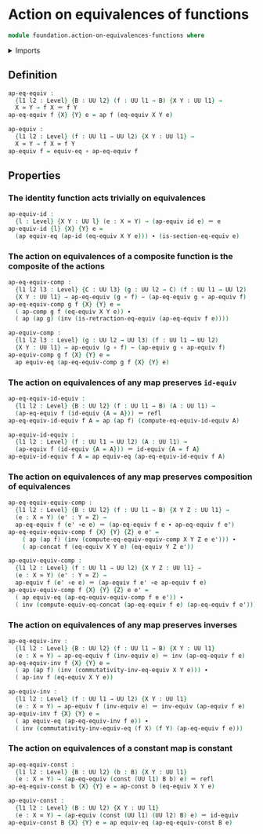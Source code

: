 # Action on equivalences of functions

```agda
module foundation.action-on-equivalences-functions where
```

<details><summary>Imports</summary>

```agda
open import foundation.action-on-identifications-functions
open import foundation.equivalences
open import foundation.univalence
open import foundation.universe-levels

open import foundation-core.constant-maps
open import foundation-core.function-types
open import foundation-core.homotopies
open import foundation-core.identity-types
```

</details>

## Definition

```agda
ap-eq-equiv :
  {l1 l2 : Level} {B : UU l2} (f : UU l1 → B) {X Y : UU l1} →
  X ≃ Y → f X ＝ f Y
ap-eq-equiv f {X} {Y} e = ap f (eq-equiv X Y e)

ap-equiv :
  {l1 l2 : Level} (f : UU l1 → UU l2) {X Y : UU l1} →
  X ≃ Y → f X ≃ f Y
ap-equiv f = equiv-eq ∘ ap-eq-equiv f
```

## Properties

### The identity function acts trivially on equivalences

```agda
ap-equiv-id :
  {l : Level} {X Y : UU l} (e : X ≃ Y) → (ap-equiv id e) ＝ e
ap-equiv-id {l} {X} {Y} e =
  (ap equiv-eq (ap-id (eq-equiv X Y e))) ∙ (is-section-eq-equiv e)
```

### The action on equivalences of a composite function is the composite of the actions

```agda
ap-eq-equiv-comp :
  {l1 l2 l3 : Level} {C : UU l3} (g : UU l2 → C) (f : UU l1 → UU l2)
  {X Y : UU l1} → ap-eq-equiv (g ∘ f) ~ (ap-eq-equiv g ∘ ap-equiv f)
ap-eq-equiv-comp g f {X} {Y} e =
  ( ap-comp g f (eq-equiv X Y e)) ∙
  ( ap (ap g) (inv (is-retraction-eq-equiv (ap-eq-equiv f e))))

ap-equiv-comp :
  {l1 l2 l3 : Level} (g : UU l2 → UU l3) (f : UU l1 → UU l2)
  {X Y : UU l1} → ap-equiv (g ∘ f) ~ (ap-equiv g ∘ ap-equiv f)
ap-equiv-comp g f {X} {Y} e =
  ap equiv-eq (ap-eq-equiv-comp g f {X} {Y} e)
```

### The action on equivalences of any map preserves `id-equiv`

```agda
ap-eq-equiv-id-equiv :
  {l1 l2 : Level} {B : UU l2} (f : UU l1 → B) (A : UU l1) →
  (ap-eq-equiv f (id-equiv {A = A})) ＝ refl
ap-eq-equiv-id-equiv f A = ap (ap f) (compute-eq-equiv-id-equiv A)

ap-equiv-id-equiv :
  {l1 l2 : Level} (f : UU l1 → UU l2) (A : UU l1) →
  (ap-equiv f (id-equiv {A = A})) ＝ id-equiv {A = f A}
ap-equiv-id-equiv f A = ap equiv-eq (ap-eq-equiv-id-equiv f A)
```

### The action on equivalences of any map preserves composition of equivalences

```agda
ap-eq-equiv-equiv-comp :
  {l1 l2 : Level} {B : UU l2} (f : UU l1 → B) {X Y Z : UU l1} →
  (e : X ≃ Y) (e' : Y ≃ Z) →
  ap-eq-equiv f (e' ∘e e) ＝ (ap-eq-equiv f e ∙ ap-eq-equiv f e')
ap-eq-equiv-equiv-comp f {X} {Y} {Z} e e' =
    ( ap (ap f) (inv (compute-eq-equiv-equiv-comp X Y Z e e'))) ∙
    ( ap-concat f (eq-equiv X Y e) (eq-equiv Y Z e'))

ap-equiv-equiv-comp :
  {l1 l2 : Level} (f : UU l1 → UU l2) {X Y Z : UU l1} →
  (e : X ≃ Y) (e' : Y ≃ Z) →
  ap-equiv f (e' ∘e e) ＝ (ap-equiv f e' ∘e ap-equiv f e)
ap-equiv-equiv-comp f {X} {Y} {Z} e e' =
  ( ap equiv-eq (ap-eq-equiv-equiv-comp f e e')) ∙
  ( inv (compute-equiv-eq-concat (ap-eq-equiv f e) (ap-eq-equiv f e')))
```

### The action on equivalences of any map preserves inverses

```agda
ap-eq-equiv-inv :
  {l1 l2 : Level} {B : UU l2} (f : UU l1 → B) {X Y : UU l1}
  (e : X ≃ Y) → ap-eq-equiv f (inv-equiv e) ＝ inv (ap-eq-equiv f e)
ap-eq-equiv-inv f {X} {Y} e =
  ( ap (ap f) (inv (commutativity-inv-eq-equiv X Y e))) ∙
  ( ap-inv f (eq-equiv X Y e))

ap-equiv-inv :
  {l1 l2 : Level} (f : UU l1 → UU l2) {X Y : UU l1}
  (e : X ≃ Y) → ap-equiv f (inv-equiv e) ＝ inv-equiv (ap-equiv f e)
ap-equiv-inv f {X} {Y} e =
  ( ap equiv-eq (ap-eq-equiv-inv f e)) ∙
  ( inv (commutativity-inv-equiv-eq (f X) (f Y) (ap-eq-equiv f e)))
```

### The action on equivalences of a constant map is constant

```agda
ap-eq-equiv-const :
  {l1 l2 : Level} {B : UU l2} (b : B) {X Y : UU l1}
  (e : X ≃ Y) → (ap-eq-equiv (const (UU l1) B b) e) ＝ refl
ap-eq-equiv-const b {X} {Y} e = ap-const b (eq-equiv X Y e)

ap-equiv-const :
  {l1 l2 : Level} (B : UU l2) {X Y : UU l1}
  (e : X ≃ Y) → (ap-equiv (const (UU l1) (UU l2) B) e) ＝ id-equiv
ap-equiv-const B {X} {Y} e = ap equiv-eq (ap-eq-equiv-const B e)
```
